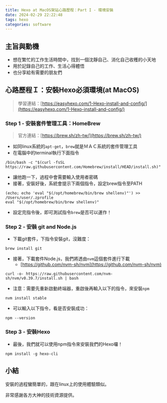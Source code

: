```yaml
---
title: Hexo at MacOS架站心路歷程：Part I - 環境安裝
date: 2024-02-29 22:22:48
tags: hexo
categories: software
---
```


## 主旨與動機

- 想在繁忙的工作生活時間中，找到一個沈靜自己、消化自己收穫的小天地
- 用於記錄自己的工作、生活心得體悟
- 也分享給有需要的朋友們

## 心路歷程Ｉ：安裝Hexo必須環境(at MacOS)

> 學習連結：[https://easyhexo.com/1-Hexo-install-and-config/](https://easyhexo.com/1-Hexo-install-and-config/)

### Step 1 - 安裝套件管理工具：HomeBrew

> 官方連結：[https://brew.sh/zh-tw/](https://brew.sh/zh-tw/)

- 如同linux系統的`apt-get`，`brew`就是ＭＡＣ系統的套件管理工具
- 在電腦中的terminal執行下面指令

```other
/bin/bash -c "$(curl -fsSL https://raw.githubusercontent.com/Homebrew/install/HEAD/install.sh)"
```

- 讓他跑一下，過程中會需要輸入使用者密碼
- 接著，安裝好後，系統會提示下兩個指令，設定brew指令至PATH

```other
(echo; echo 'eval "$(/opt/homebrew/bin/brew shellenv)"') >> /Users/user/.zprofile
eval "$(/opt/homebrew/bin/brew shellenv)"
```

- 設定完指令後，即可測試指令`brew`是否可以運作！

### Step 2 - 安裝 git and Node.js

- 下載git套件，下指令安裝git，沒難度：

```other
brew install git
```

- 接著，下載套件Node.js，我們將透由`nvm`這個套件進行下載
   - [https://github.com/nvm-sh/nvm](https://github.com/nvm-sh/nvm)

```other
curl -o- https://raw.githubusercontent.com/nvm-sh/nvm/v0.39.7/install.sh | bash
```

- 注意：需要先重新啟動終端器，重啟後再輸入以下的指令，來安裝`npm`

```other
nvm install stable
```

- 可以輸入以下指令，看是否安裝成功：

```other
npm --version
```

### Step 3 - 安裝Hexo

- 最後，我們就可以使用npm指令來安裝我們的Hexo囉！

```other
npm install -g hexo-cli
```

## 小結

安裝的過程蠻簡單的，跟在linux上的使用體驗類似。

非常感謝各方大神的技術資源提供。

